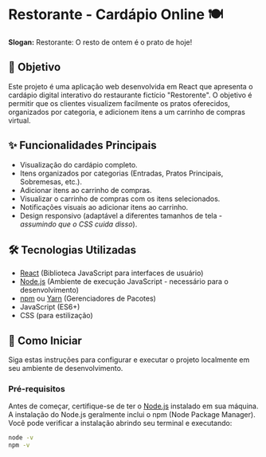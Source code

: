 # Restorante - Cardápio Online 🍽️

**Slogan:** Restorante: O resto de ontem é o prato de hoje!

## 🎯 Objetivo

Este projeto é uma aplicação web desenvolvida em React que apresenta o cardápio digital interativo do restaurante fictício "Restorente". O objetivo é permitir que os clientes visualizem facilmente os pratos oferecidos, organizados por categoria, e adicionem itens a um carrinho de compras virtual.

## ✨ Funcionalidades Principais

*   Visualização do cardápio completo.
*   Itens organizados por categorias (Entradas, Pratos Principais, Sobremesas, etc.).
*   Adicionar itens ao carrinho de compras.
*   Visualizar o carrinho de compras com os itens selecionados.
*   Notificações visuais ao adicionar itens ao carrinho.
*   Design responsivo (adaptável a diferentes tamanhos de tela - *assumindo que o CSS cuida disso*).

## 🛠️ Tecnologias Utilizadas

*   [React](https://reactjs.org/) (Biblioteca JavaScript para interfaces de usuário)
*   [Node.js](https://nodejs.org/) (Ambiente de execução JavaScript - necessário para o desenvolvimento)
*   [npm](https://www.npmjs.com/) ou [Yarn](https://yarnpkg.com/) (Gerenciadores de Pacotes)
*   JavaScript (ES6+)
*   CSS (para estilização)

## 🚀 Como Iniciar

Siga estas instruções para configurar e executar o projeto localmente em seu ambiente de desenvolvimento.

### Pré-requisitos

Antes de começar, certifique-se de ter o [Node.js](https://nodejs.org/) instalado em sua máquina. A instalação do Node.js geralmente inclui o npm (Node Package Manager). Você pode verificar a instalação abrindo seu terminal e executando:

```bash
node -v
npm -v
